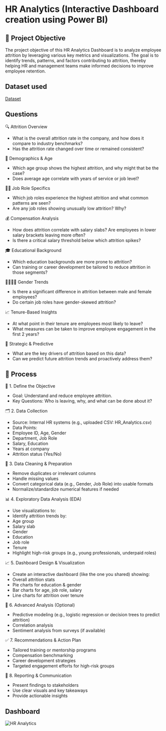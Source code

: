 # HR Analytics (Interactive Dashboard creation using Power BI)

## 🎯 Project Objective
The project objective of this HR Analytics Dashboard is to analyze employee attrition by leveraging various key metrics and visualizations. The goal is to identify trends, patterns, and factors contributing to attrition, thereby helping HR and management teams make informed decisions to improve employee retention.

## Dataset used
<a href="https://github.com/Nikhil-29-11/Task-4-Data-Analysis-Dasboard-Power-BI/blob/main/HR_Analytics.csv">Dataset</a>

## Questions
🔍 Attrition Overview
- What is the overall attrition rate in the company, and how does it compare to industry benchmarks?
- Has the attrition rate changed over time or remained consistent?

👥 Demographics & Age
- Which age group shows the highest attrition, and why might that be the case?
- Does average age correlate with years of service or job level?

👨‍🔬 Job Role Specifics
- Which job roles experience the highest attrition and what common patterns are seen?
- Are any job roles showing unusually low attrition? Why?

💰 Compensation Analysis
- How does attrition correlate with salary slabs? Are employees in lower salary brackets leaving more often?
- Is there a critical salary threshold below which attrition spikes?

🎓 Educational Background
- Which education backgrounds are more prone to attrition?
- Can training or career development be tailored to reduce attrition in those segments?

👨‍👩‍👧‍👦 Gender Trends
- Is there a significant difference in attrition between male and female employees?
- Do certain job roles have gender-skewed attrition?

📈 Tenure-Based Insights
- At what point in their tenure are employees most likely to leave?
- What measures can be taken to improve employee engagement in the first 2 years?

🧩 Strategic & Predictive
- What are the key drivers of attrition based on this data?
- Can we predict future attrition trends and proactively address them?

## 🔄 Process 
🔧 1. Define the Objective
- Goal: Understand and reduce employee attrition.
- Key Questions: Who is leaving, why, and what can be done about it?

🗂️ 2. Data Collection
- Source: Internal HR systems (e.g., uploaded CSV: HR_Analytics.csv)
- Data Points:
- Employee ID, Age, Gender
- Department, Job Role
- Salary, Education
- Years at company
- Attrition status (Yes/No)

🧹 3. Data Cleaning & Preparation
- Remove duplicates or irrelevant columns
- Handle missing values
- Convert categorical data (e.g., Gender, Job Role) into usable formats
- Normalize/standardize numerical features if needed

📊 4. Exploratory Data Analysis (EDA)
- Use visualizations to:
- Identify attrition trends by:
- Age group
- Salary slab
- Gender
- Education
- Job role
- Tenure
- Highlight high-risk groups (e.g., young professionals, underpaid roles)

📈 5. Dashboard Design & Visualization
- Create an interactive dashboard (like the one you shared) showing:
- Overall attrition stats
- Pie charts for education & gender
- Bar charts for age, job role, salary
- Line charts for attrition over tenure

🤖 6. Advanced Analysis (Optional)
- Predictive modeling (e.g., logistic regression or decision trees to predict attrition)
- Correlation analysis
- Sentiment analysis from surveys (if available)

✅ 7. Recommendations & Action Plan
- Tailored training or mentorship programs
- Compensation benchmarking
- Career development strategies
- Targeted engagement efforts for high-risk groups

📢 8. Reporting & Communication
- Present findings to stakeholders
- Use clear visuals and key takeaways
- Provide actionable insights

## Dashboard

![HR Analytics ]()
